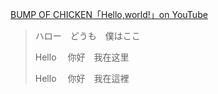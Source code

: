 [BUMP OF CHICKEN「Hello,world!」on YouTube](https://youtu.be/rOU4YiuaxAM)

> ハロー　どうも　僕はここ
>
> Hello 　你好　我在这里
>
> Hello 　你好　我在這裡
